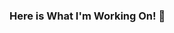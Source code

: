 ### Here is What I'm Working On! 👋

<!--
**cryptDecoder/cryptDecoder** is a ✨ _special_ ✨ repository because its `README.md` (this file) appears on your GitHub profile.

Here are some ideas to get you started:

- 🔭 I’m currently working on ... DevOps
- 🌱 I’m currently learning ... Ansible, Terraform, Jenkins, Azure DevOps, Powershell, Python, etc.
- 👯 I’m looking to collaborate on ... DevOps Automation
- 🤔 I’m looking for help with ... AWS & Azure DevOps
- 💬 Ask me about ... Anything
- 📫 How to reach me: ... [linkedin](https://www.linkedin.com/in/pruthvirajs2/)
- 😄 Pronouns: ... He/Him
- ⚡ Fun fact: ... I am Good to Go....
-->
